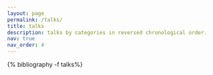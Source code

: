 ```yaml
---
layout: page
permalink: /talks/
title: talks
description: talks by categories in reversed chronological order.
nav: true
nav_order: 4
---
```

<!-- _pages/talks.md -->
<div class="publications">

{% bibliography -f talks%}
</div>
